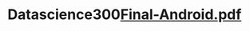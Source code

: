 # Datascience300[Final-Android.pdf](https://github.com/Mapuertag/Datascience300/files/11764090/Final-Android.pdf)

